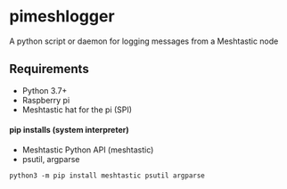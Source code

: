 # pimeshlogger

A python script or daemon for logging messages from a Meshtastic node

## Requirements

- Python 3.7+
- Raspberry pi
- Meshtastic hat for the pi (SPI)
#### pip installs (system interpreter)
- Meshtastic Python API (meshtastic)
- psutil, argparse

```
python3 -m pip install meshtastic psutil argparse
```

